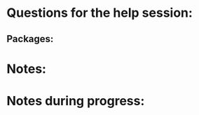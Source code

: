 # Questions for the help session:

## Packages:

   


# Notes:

    



# Notes during progress:

   